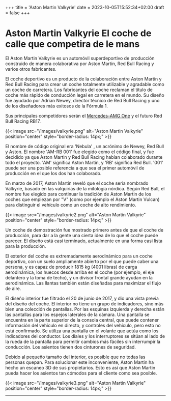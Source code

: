 +++
title = 'Aston Martin Valkyrie'
date = 2023-10-05T15:52:34+02:00
draft = false
+++

# Aston Martin Valkyrie El coche de calle que competira de le mans

El Aston Martin Valkyrie es un automóvil superdeportivo de producción construido de manera colaborativa por Aston Martin, Red Bull Racing y varios otros fabricantes.

El coche deportivo es un producto de la colaboración entre Aston Martin y Red Bull Racing para crear un coche totalmente utilizable y agradable como un coche de carretera. Los fabricantes del coche reclaman el título de coche más rápido de conducción legal en carretera en el mundo. Su diseño fue ayudado por Adrian Newey, director técnico de Red Bull Racing y uno de los diseñadores más exitosos de la Fórmula 1.

Sus principales competidores serán el [Mercedes-AMG One](https://es.wikipedia.org/wiki/Mercedes-AMG_One) y el futuro Red Bull Racing RB17.

{{< image src="/images/valkyrie.png" alt="Aston Martin Valkyrie" position="center" style="border-radius: 14px;" >}}

El nombre de código original era 'Nebula' , un acrónimo de Newey, Red Bull y Aston. El nombre 'AM-RB 001' fue elegido como el código final, y fue decidido ya que Aston Martin y Red Bull Racing habían colaborado durante todo el proyecto. 'AM' significa Aston Martin, y 'RB' significa Red Bull. '001' puede ser una posible referencia a que sea el primer automóvil de producción en el que los dos han colaborado.

En marzo de 2017, Aston Martin reveló que el coche sería nombrado Valkyrie, basado en las valquirias de la mitología nórdica. Según Red Bull, el nombre fue elegido para continuar la tradición de Aston Martin de los coches que empiezan por "V" (como por ejemplo el Aston Martin Vulcan) para distinguir el vehículo como un coche de alto rendimiento.

{{< image src="/images/valkyrie2.png" alt="Aston Martin Valkyrie" position="center" style="border-radius: 14px;" >}}

Un coche de demostración fue mostrado primero antes de que el coche de producción, para dar a la gente una cierta idea de lo que el coche puede parecer. El diseño está casi terminado, actualmente en una forma casi lista para la producción.

El exterior del coche es extremadamente aerodinámico para un coche deportivo, con un suelo ampliamente abierto por el que puede caber una persona, y es capaz de producir 1815 kg (4001 libras) de carga aerodinámica, los huecos desde arriba en el coche (por ejemplo, el eje delantero y la toma de techo), y un divisor frontal grande ayudan en la aerodinámica. Las llantas también están diseñadas para maximizar el flujo de aire.

El diseño interior fue filtrado el 20 de junio de 2017, y dio una vista previa del diseño del coche. El interior no tiene un grupo de indicadores, sino más bien una colección de pantallas. Por las esquinas izquierda y derecha están las pantallas para los espejos laterales de la cámara. Una pantalla se encuentra en la parte superior de la consola central, que puede contener información del vehículo en directo, y controles del vehículo, pero esto no está confirmado. Se utiliza una pantalla en el volante que actúa como los indicadores del conductor. Los diales y los interruptores se sitúan al lado de la rueda de la pantalla para permitir cambios más fáciles sin interrumpir la conducción. Los asientos tienen dos cinturones de seguridad.

Debido al pequeño tamaño del interior, es posible que no todas las personas quepan. Para solucionar este inconveniente, Aston Martin ha hecho un escaneo 3D de sus propietarios. Esto es así que Aston Martin pueda hacer los asientos tan cómodos para el cliente como sea posible.


{{< image src="/images/valkyrie3.png" alt="Aston Martin Valkyrie" position="center" style="border-radius: 14px;" >}}

***